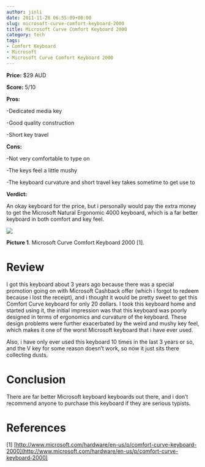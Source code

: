 ```yaml
---
author: jinli
date: 2011-11-28 06:55:09+00:00
slug: microsoft-curve-comfort-keyboard-2000
title: Microsoft Curve Comfort Keyboard 2000
category: tech
tags:
- Comfort Keyboard
- Microsoft
- Microsoft Curve Comfort Keyboard 2000
---
```


**Price:** $29 AUD

**Score:** 5/10

**Pros:**

-Dedicated media key

-Good quality construction

-Short key travel

**Cons:**

-Not very comfortable to type on

-The keys feel a little mushy

-The keyboard curvature and short travel key takes sometime to get use to

**Verdict:**

An okay keyboard for the price, but i personally would pay the extra money to get the Microsoft Natural Ergonomic 4000 keyboard, which is a far better keyboard in both comfort and key feel.


![](http://www.microsoft.com/hardware/_base_v1//products/comfort-curve-keyboard-2000/mk_cck2000_large.jpg)




**Picture 1**. Microsoft Curve Comfort Keyboard 2000 [1].





# Review


I got this keyboard about 3 years ago because there was a special promotion going on with Microsoft Cashback offer (which i forgot to redeem because i lost the receipt), and i thought it would be pretty sweet to get this Comfort Curve keyboard for only 20 dollars. I took this keyboard home and started using it, the initial impression was that this keyboard was poorly designed in terms of ergonomics and curvature of the keyboard. These design problems were further exacerbated by the weird and mushy key feel, which makes it one of the worst Microsoft keyboard that i have ever used.

Also, i have only ever used this keyboard 10 times in the last 3 years or so, and the V key for some reason doesn’t work, so now it just sits there collecting dusts.


# Conclusion


There are far better Microsoft keyboard keyboards out there, and i don’t recommend anyone to purchase this keyboard if they are serious typists.


# References


[1] [http://www.microsoft.com/hardware/en-us/p/comfort-curve-keyboard-2000](http://www.microsoft.com/hardware/en-us/p/comfort-curve-keyboard-2000)


